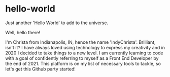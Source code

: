 # hello-world

Just another 'Hello World' to add to the universe.

Well, hello there!

I'm Christa from Indianapolis, IN, hence the name 'IndyChrista'.  Brilliant, isn't it?  I have always loved using technology to express my creativity and in 2020 I decided to take things to a new level.  I am currently learning to code with a goal of confidently referring to myself as a Front End Developer by the end of 2021. This platform is on my list of necessary tools to tackle, so let's get this Github party started!
